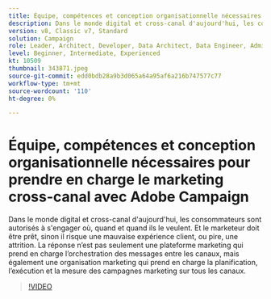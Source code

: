 ```yaml
---
title: Équipe, compétences et conception organisationnelle nécessaires pour prendre en charge le marketing cross-canal avec Adobe Campaign
description: Dans le monde digital et cross-canal d'aujourd'hui, les consommateurs sont autorisés à s'engager où, quand et quand ils le veulent.
version: v8, Classic v7, Standard
solution: Campaign
role: Leader, Architect, Developer, Data Architect, Data Engineer, Admin, User
level: Beginner, Intermediate, Experienced
kt: 10509
thumbnail: 343871.jpeg
source-git-commit: edd0bdb28a9b3d065a64a95af6a216b747577c77
workflow-type: tm+mt
source-wordcount: '110'
ht-degree: 0%

---
```


# Équipe, compétences et conception organisationnelle nécessaires pour prendre en charge le marketing cross-canal avec Adobe Campaign

Dans le monde digital et cross-canal d&#39;aujourd&#39;hui, les consommateurs sont autorisés à s&#39;engager où, quand et quand ils le veulent. Et le marketeur doit être prêt, sinon il risque une mauvaise expérience client, ou pire, une attrition. La réponse n’est pas seulement une plateforme marketing qui prend en charge l’orchestration des messages entre les canaux, mais également une organisation marketing qui prend en charge la planification, l’exécution et la mesure des campagnes marketing sur tous les canaux.

>[!VIDEO](https://video.tv.adobe.com/v/343871/?quality=12&learn=on)
